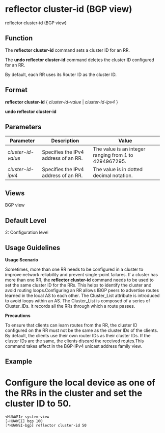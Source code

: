 reflector cluster-id (BGP view)
===============================

reflector cluster-id (BGP view)

Function
--------



The **reflector cluster-id** command sets a cluster ID for an RR.

The **undo reflector cluster-id** command deletes the cluster ID configured for an RR.



By default, each RR uses its Router ID as the cluster ID.


Format
------

**reflector cluster-id** { *cluster-id-value* | *cluster-id-ipv4* }

**undo reflector cluster-id**


Parameters
----------

| Parameter | Description | Value |
| --- | --- | --- |
| *cluster-id-value* | Specifies the IPv4 address of an RR. | The value is an integer ranging from 1 to 4294967295. |
| *cluster-id-ipv4* | Specifies the IPv4 address of an RR. | The value is in dotted decimal notation. |



Views
-----

BGP view


Default Level
-------------

2: Configuration level


Usage Guidelines
----------------

**Usage Scenario**

Sometimes, more than one RR needs to be configured in a cluster to improve network reliability and prevent single-point failures. If a cluster has more than one RR, the **reflector cluster-id** command needs to be used to set the same cluster ID for the RRs. This helps to identify the cluster and avoid routing loops.Configuring an RR allows IBGP peers to advertise routes learned in the local AS to each other. The Cluster\_List attribute is introduced to avoid loops within an AS. The Cluster\_List is composed of a series of Cluster\_IDs. It records all the RRs through which a route passes.

**Precautions**

To ensure that clients can learn routes from the RR, the cluster ID configured on the RR must not be the same as the cluster IDs of the clients. By default, the clients use their own router IDs as their cluster IDs. If the cluster IDs are the same, the clients discard the received routes.This command takes effect in the BGP-IPv4 unicast address family view.


Example
-------

# Configure the local device as one of the RRs in the cluster and set the cluster ID to 50.
```
<HUAWEI> system-view
[~HUAWEI] bgp 100
[*HUAWEI-bgp] reflector cluster-id 50

```